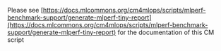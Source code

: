 Please see [https://docs.mlcommons.org/cm4mlops/scripts/mlperf-benchmark-support/generate-mlperf-tiny-report](https://docs.mlcommons.org/cm4mlops/scripts/mlperf-benchmark-support/generate-mlperf-tiny-report) for the documentation of this CM script
